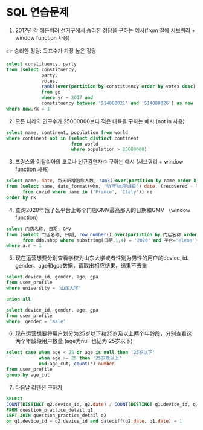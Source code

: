 # SQL 연습문제

1. 2017년 각 에든버러 선거구에서 승리한 정당을 구하는 예시(from 절에 서브쿼리 +  window function 사용)

<aside>
👉 승리한 정당: 득표수가 가장 높은 정당

</aside>

```sql
select constituency, party 
from (select constituency, 
             party, 
             votes, 
             rank()over(partition by constituency order by votes desc) rk 
             from ge 
             where yr = 2017 and 
             constituency between 'S14000021' and 'S14000026') as new 
where new.rk = 1
```

2. 모든 나라의 인구수가 25000000보다 적은 대륙을 구하는 예시 (not in 사용)

```sql
select name, continent, population from world
where continent not in (select distinct continent 
                        from world 
                        where population > 25000000)
```

3. 프랑스와 이탈리아의 코로나 신규감연자수 구하는 예시 (서브쿼리 + window function 사용)

```sql
select name, date, 每天新增治愈人数, rank()over(partition by name order by 每天新增治愈人数 desc) rk 
from (select name, date_format(whn, '%Y年%m月%d日') date, (recovered - lag(recovered, 1) over(partition by name order by whn)) 每天新增治愈人数 
      from covid where name in ('France', 'Italy')) re
order by rk
```



4. 查询2020年饿了么平台上每个门店GMV最高那天的日期和GMV （window function）
```sql
select 门店名称, 日期, GMV 
from (select 门店名称, 日期, row_number() over(partition by 门店名称 order by GMV desc) r, GMV 
      from ddm.shop where substring(日期,1,4) = '2020' and 平台='eleme') a 
where a.r = 1
```

5. 现在运营想要分别查看学校为山东大学或者性别为男性的用户的device_id、gender、age和gpa数据，请取出相应结果，结果不去重
```sql
select device_id, gender, age, gpa 
from user_profile 
where university = '山东大学'

union all

select device_id, gender, age, gpa 
from user_profile 
where  gender = 'male'
```

6. 现在运营想要将用户划分为25岁以下和25岁及以上两个年龄段，分别查看这两个年龄段用户数量 (age为null 也记为 25岁以下)
```sql
select case when age < 25 or age is null then '25岁以下'
            when age >= 25 then '25岁及以上'
            end age_cut, count(*) number
from user_profile
group by age_cut 
```

7. 다음날 리텐션 구하기 
```sql
SELECT 
COUNT(DISTINCT q2.device_id, q2.date) / COUNT(DISTINCT q1.device_id, q1.date) AS avg_ret
FROM question_practice_detail q1 
LEFT JOIN question_practice_detail q2
on q1.device_id = q2.device_id and datediff(q2.date, q1.date) = 1
```
